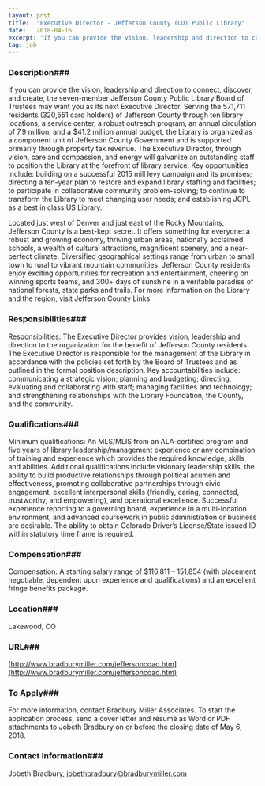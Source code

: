 ```yaml
---
layout: post
title:  "Executive Director - Jefferson County (CO) Public Library"
date:   2018-04-16
excerpt: "If you can provide the vision, leadership and direction to connect, discover, and create, the seven-member Jefferson County Public Library Board of Trustees may want you as its next Executive Director. Serving the 571,711 residents (320,551 card holders) of Jefferson County through ten library locations, a service center, a robust..."
tag: job
---
```


### Description###

If you can provide the vision, leadership and direction to connect, discover, and create, the seven-member Jefferson County Public Library Board of Trustees may want you as its next Executive Director. Serving the 571,711 residents (320,551 card holders) of Jefferson County through ten library locations, a service center, a robust outreach program, an annual circulation of 7.9 million, and a $41.2 million annual budget, the Library is organized as a component unit of Jefferson County Government and is supported primarily through property tax revenue. The Executive Director, through vision, care and compassion, and energy will galvanize an outstanding staff to position the Library at the forefront of library service. Key opportunities include: building on a successful 2015 mill levy campaign and its promises; directing a ten-year plan to restore and expand library staffing and facilities; to participate in collaborative community problem-solving; to continue to transform the Library to meet changing user needs; and establishing JCPL as a best in class US Library. 

Located just west of Denver and just east of the Rocky Mountains, Jefferson County is a best-kept secret. It offers something for everyone: a robust and growing economy, thriving urban areas, nationally acclaimed schools, a wealth of cultural attractions, magnificent scenery, and a near-perfect climate. Diversified geographical settings range from urban to small town to rural to vibrant mountain communities. Jefferson County residents enjoy exciting opportunities for recreation and entertainment, cheering on winning sports teams, and 300+ days of sunshine in a veritable paradise of national forests, state parks and trails. For more information on the Library and the region, visit Jefferson County Links.



### Responsibilities###

Responsibilities: The Executive Director provides vision, leadership and direction to the organization for the benefit of Jefferson County residents. The Executive Director is responsible for the management of the Library in accordance with the policies set forth by the Board of Trustees and as outlined in the formal position description. Key accountabilities include: communicating a strategic vision; planning and budgeting; directing, evaluating and collaborating with staff; managing facilities and technology; and strengthening relationships with the Library Foundation, the County, and the community. 


### Qualifications###

Minimum qualifications: An MLS/MLIS from an ALA-certified program and five years of library leadership/management experience or any combination of training and experience which provides the required knowledge, skills and abilities. Additional qualifications include visionary leadership skills, the ability to build productive relationships through political acumen and effectiveness, promoting collaborative partnerships through civic engagement, excellent interpersonal skills (friendly, caring, connected, trustworthy, and empowering), and operational excellence. Successful experience reporting to a governing board, experience in a multi-location environment, and advanced coursework in public administration or business are desirable. The ability to obtain Colorado Driver’s License/State issued ID within statutory time frame is required.


### Compensation###

Compensation: A starting salary range of $116,811 – 151,854 (with placement negotiable, dependent upon experience and qualifications) and an excellent fringe benefits package.


### Location###

Lakewood, CO


### URL###

[http://www.bradburymiller.com/jeffersoncoad.htm](http://www.bradburymiller.com/jeffersoncoad.htm)

### To Apply###

For more information, contact Bradbury Miller Associates. To start the application process, send a cover letter and résumé as Word or PDF attachments to Jobeth Bradbury on or before the closing date of May 6, 2018.




### Contact Information###

Jobeth Bradbury, jobethbradbury@bradburymiller.com

